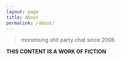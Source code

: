 ```yaml
---
layout: page
title: About
permalink: /about/
---
```


> monetising shit party chat since 2006

**THIS CONTENT IS A WORK OF FICTION**
